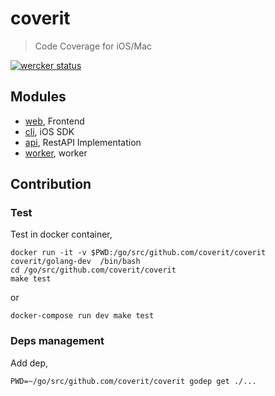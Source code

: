 # coverit

> Code Coverage for iOS/Mac

[![wercker status](https://app.wercker.com/status/ffe09e833162a56b84fd78c1d0231b55/s/master "wercker status")](https://app.wercker.com/project/bykey/ffe09e833162a56b84fd78c1d0231b55)

## Modules

- [web](web), Frontend
- [cli](ios), iOS SDK
- [api](api), RestAPI Implementation
- [worker](worker), worker

## Contribution

### Test

Test in docker container,

    docker run -it -v $PWD:/go/src/github.com/coverit/coverit coverit/golang-dev  /bin/bash
    cd /go/src/github.com/coverit/coverit
    make test

or

    docker-compose run dev make test

### Deps management

Add dep,

    PWD=~/go/src/github.com/coverit/coverit godep get ./...
